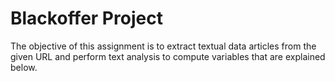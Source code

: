 # Blackoffer Project
 The objective of this assignment is to extract textual data articles from the given URL and perform text analysis to compute variables that are explained below. 
